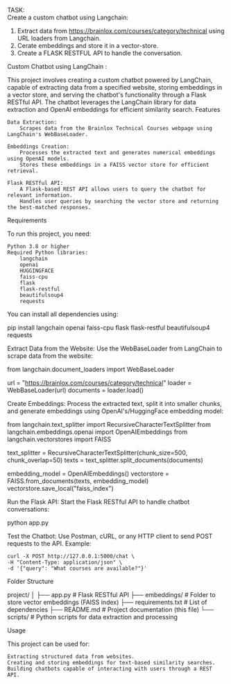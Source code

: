 TASK:  
Create a custom chatbot using Langchain: 
1. Extract data from https://brainlox.com/courses/category/technical 
using URL loaders from Langchain.
2. Cerate embeddings and store it in a vector-store.
3. Create a FLASK RESTFUL API to handle the conversation.

Custom Chatbot using LangChain :

This project involves creating a custom chatbot powered by LangChain, capable of extracting data from a specified website, storing embeddings in a vector store, and serving the chatbot's functionality through a Flask RESTful API. The chatbot leverages the LangChain library for data extraction and OpenAI embeddings for efficient similarity search.
Features

    Data Extraction:
        Scrapes data from the Brainlox Technical Courses webpage using LangChain's WebBaseLoader.

    Embeddings Creation:
        Processes the extracted text and generates numerical embeddings using OpenAI models.
        Stores these embeddings in a FAISS vector store for efficient retrieval.

    Flask RESTful API:
        A Flask-based REST API allows users to query the chatbot for relevant information.
        Handles user queries by searching the vector store and returning the best-matched responses.

Requirements

To run this project, you need:

    Python 3.8 or higher
    Required Python libraries:
        langchain
        openai
        HUGGINGFACE 
        faiss-cpu
        flask
        flask-restful
        beautifulsoup4
        requests

You can install all dependencies using:

pip install langchain openai faiss-cpu flask flask-restful beautifulsoup4 requests

Extract Data from the Website: Use the WebBaseLoader from LangChain to scrape data from the website:

from langchain.document_loaders import WebBaseLoader

url = "https://brainlox.com/courses/category/technical"
loader = WebBaseLoader(url)
documents = loader.load()

Create Embeddings: Process the extracted text, split it into smaller chunks, and generate embeddings using OpenAI's/HuggingFace embedding model:

from langchain.text_splitter import RecursiveCharacterTextSplitter
from langchain.embeddings.openai import OpenAIEmbeddings
from langchain.vectorstores import FAISS

text_splitter = RecursiveCharacterTextSplitter(chunk_size=500, chunk_overlap=50)
texts = text_splitter.split_documents(documents)

embedding_model = OpenAIEmbeddings()
vectorstore = FAISS.from_documents(texts, embedding_model)
vectorstore.save_local("faiss_index")

Run the Flask API: Start the Flask RESTful API to handle chatbot conversations:

python app.py

Test the Chatbot: Use Postman, cURL, or any HTTP client to send POST requests to the API. Example:

    curl -X POST http://127.0.0.1:5000/chat \
    -H "Content-Type: application/json" \
    -d '{"query": "What courses are available?"}'

Folder Structure

project/
│
├── app.py                  # Flask RESTful API
├── embeddings/             # Folder to store vector embeddings (FAISS index)
├── requirements.txt        # List of dependencies
├── README.md               # Project documentation (this file)
└── scripts/                # Python scripts for data extraction and processing

Usage

This project can be used for:

    Extracting structured data from websites.
    Creating and storing embeddings for text-based similarity searches.
    Building chatbots capable of interacting with users through a REST API.
